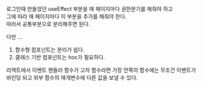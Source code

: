 로그인때 만들었던 useEffect 부분을 매 페이지마다 권한분기를 해줘야 하고   
그에 따라 매 페이지마다 이 부분을 추가를 해줘야 한다.   
따라서 공통부분으로 분리해주면 된다.

다만 ...

1. 함수형 컴포넌트는 분리가 쉽다.
2. 클래스 기반 컴포넌트는 hoc가 필요하다.

리액트에서 이벤트 핸들러 함수가 고차 함수라면 가장 안쪽의 함수에는 무조건 이벤트가 바인딩 되고
외부 함수의 매개변수에 다른 값을 보낼 수 있다.

